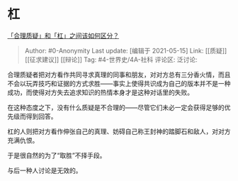 # 杠
[「合理质疑」和「杠」之间该如何区分？](https://www.zhihu.com/question/457805977/answer/1869187536)

> Author: #0-Anonymity
> Last update: [编辑于 2021-05-15]
> Link: [[质疑]] [[征求建议]] [[辩论]]
> Tag: #4-世界史/4A-社科
> 评论区:
> 泛讨论:

合理质疑者把对方看作共同寻求真理的同事和朋友，对对方总有三分香火情，而且不会以玩弄技巧和证据的方式求胜——事实上使得共识成为自己的版本并不是一种成功，而使得对方失去追求知识的热情本身才是这种对话里的失败。

在这种态度之下，没有什么质疑是不合理的——尽管它们未必一定会获得足够的优先级而得到回答。

杠的人则把对方看作伸张自己的真理、妨碍自己称王封神的踏脚石和敌人，对对方充满仇恨。

于是很自然的为了“取胜”不择手段。

与后一种人讨论是无效的。
